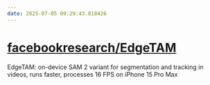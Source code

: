 ```yaml
---
date: 2025-07-05 09:29:43.818426
---
```


# [facebookresearch/EdgeTAM](https://github.com/facebookresearch/EdgeTAM)

EdgeTAM: on-device SAM 2 variant for segmentation and tracking in videos, runs faster, processes 16 FPS on iPhone 15 Pro Max